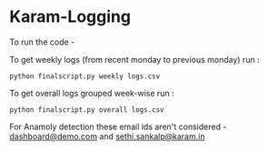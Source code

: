 # Karam-Logging

To run the code - 

To get weekly logs (from recent monday to previous monday)  run :

`python finalscript.py weekly logs.csv`

To get overall logs grouped week-wise run :

`python finalscript.py overall logs.csv`

For Anamoly detection these email ids aren't considered - dashboard@demo.com and sethi.sankalp@karam.in 
